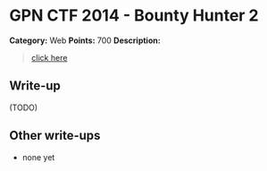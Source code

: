 # GPN CTF 2014 - Bounty Hunter 2

**Category:** Web
**Points:** 700
**Description:**

> [click here](http://ctf.gpn.entropia.de:50217/)

## Write-up

(TODO)

## Other write-ups

* none yet
